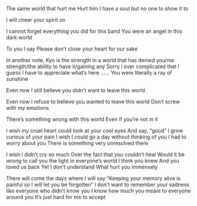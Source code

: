 The same world that hurt me
Hurt him
I have a soul but no one to show it to

I will cheer your spirit on

I cannot forget everything you did for this band
You were an angel in this dark world

To you I say
Please don’t close your heart for our sake

In another note, Kyo is the strength in a world that has denied you/me strength/the ability to have it/gaining any
Sorry i over complicated that
I guess I have to appreciate what’s here
……
You were literally a ray of sunshine

Even now
I still believe you didn’t want to leave this world

Even now 
I refuse to believe you wanted to leave this world
Don’t screw with my emotions

There’s something wrong with this world 
Even if you’re not in it 

I wish my cruel heart could look at your cool eyes
And say, “good”
I grow curious of your pain
I wish I could go a day without thinking of you
I had to worry about you
There is something very unresolved there

I wish i didn’t cry so much
Over the fact that you couldn’t heal
Would it be wrong to call you the light in everyone’s world 
I think you knew
And you loved us back
Yet I don’t understand
What hurt you immensely 

There will come the days where I will say
“Keeping your memory alive is painful so I will let you be forgotten”
I don’t want to remember your sadness like everyone who didn’t know you
I know how much you meant to everyone around you
It’s just hard for me to accept